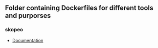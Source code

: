 ## Folder containing Dockerfiles for different tools and purporses

### skopeo

* [Documentation](https://github.com/containers/skopeo/blob/main/install.md)

